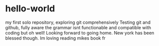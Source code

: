 # hello-world
my first solo repository, exploring git comprehensively
Testing git and github, fully aware the grammar
isnt functionable and compatible with coding 
but 
oh well!
Looking forward to going home. New york has been blessed though. Im loving 
reading mikes book fr
